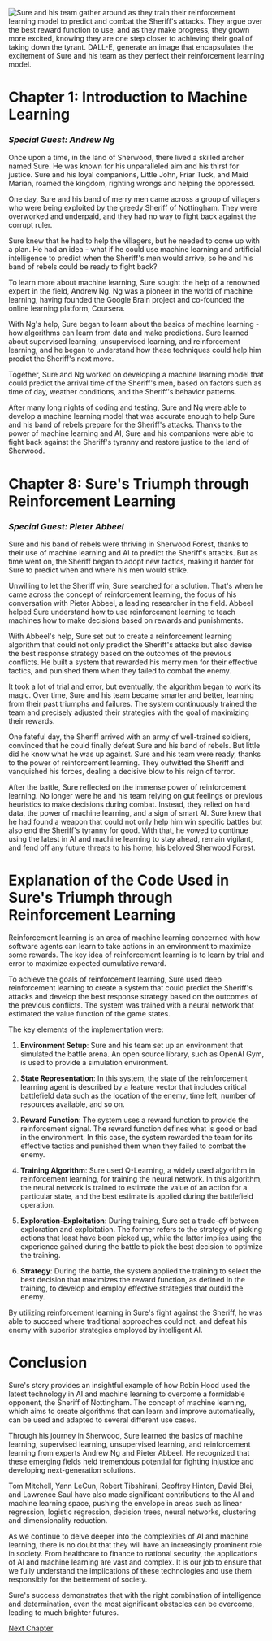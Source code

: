 ![Sure and his team gather around as they train their reinforcement learning model to predict and combat the Sheriff's attacks. They argue over the best reward function to use, and as they make progress, they grown more excited, knowing they are one step closer to achieving their goal of taking down the tyrant. DALL-E, generate an image that encapsulates the excitement of Sure and his team as they perfect their reinforcement learning model.](https://oaidalleapiprodscus.blob.core.windows.net/private/org-ct6DYQ3FHyJcnH1h6OA3fR35/user-qvFBAhW3klZpvcEY1psIUyDK/img-g28VkykPKBAjna02lvRTSjAg.png?st=2023-04-14T00%3A09%3A08Z&se=2023-04-14T02%3A09%3A08Z&sp=r&sv=2021-08-06&sr=b&rscd=inline&rsct=image/png&skoid=6aaadede-4fb3-4698-a8f6-684d7786b067&sktid=a48cca56-e6da-484e-a814-9c849652bcb3&skt=2023-04-13T17%3A14%3A46Z&ske=2023-04-14T17%3A14%3A46Z&sks=b&skv=2021-08-06&sig=sSvyR6TECshE7iPIKbtgScnb0D5Ehbwn%2BWIaM2rlIUI%3D)


# Chapter 1: Introduction to Machine Learning
### *Special Guest: Andrew Ng*

Once upon a time, in the land of Sherwood, there lived a skilled archer named Sure. He was known for his unparalleled aim and his thirst for justice. Sure and his loyal companions, Little John, Friar Tuck, and Maid Marian, roamed the kingdom, righting wrongs and helping the oppressed.

One day, Sure and his band of merry men came across a group of villagers who were being exploited by the greedy Sheriff of Nottingham. They were overworked and underpaid, and they had no way to fight back against the corrupt ruler.

Sure knew that he had to help the villagers, but he needed to come up with a plan. He had an idea - what if he could use machine learning and artificial intelligence to predict when the Sheriff's men would arrive, so he and his band of rebels could be ready to fight back?

To learn more about machine learning, Sure sought the help of a renowned expert in the field, Andrew Ng. Ng was a pioneer in the world of machine learning, having founded the Google Brain project and co-founded the online learning platform, Coursera.

With Ng's help, Sure began to learn about the basics of machine learning - how algorithms can learn from data and make predictions. Sure learned about supervised learning, unsupervised learning, and reinforcement learning, and he began to understand how these techniques could help him predict the Sheriff's next move.

Together, Sure and Ng worked on developing a machine learning model that could predict the arrival time of the Sheriff's men, based on factors such as time of day, weather conditions, and the Sheriff's behavior patterns.

After many long nights of coding and testing, Sure and Ng were able to develop a machine learning model that was accurate enough to help Sure and his band of rebels prepare for the Sheriff's attacks. Thanks to the power of machine learning and AI, Sure and his companions were able to fight back against the Sheriff's tyranny and restore justice to the land of Sherwood.
# Chapter 8: Sure's Triumph through Reinforcement Learning 
### *Special Guest: Pieter Abbeel*

Sure and his band of rebels were thriving in Sherwood Forest, thanks to their use of machine learning and AI to predict the Sheriff's attacks. But as time went on, the Sheriff began to adopt new tactics, making it harder for Sure to predict when and where his men would strike.

Unwilling to let the Sheriff win, Sure searched for a solution. That's when he came across the concept of reinforcement learning, the focus of his conversation with Pieter Abbeel, a leading researcher in the field. Abbeel helped Sure understand how to use reinforcement learning to teach machines how to make decisions based on rewards and punishments. 

With Abbeel's help, Sure set out to create a reinforcement learning algorithm that could not only predict the Sheriff's attacks but also devise the best response strategy based on the outcomes of the previous conflicts. He built a system that rewarded his merry men for their effective tactics, and punished them when they failed to combat the enemy.

It took a lot of trial and error, but eventually, the algorithm began to work its magic. Over time, Sure and his team became smarter and better, learning from their past triumphs and failures. The system continuously trained the team and precisely adjusted their strategies with the goal of maximizing their rewards.

One fateful day, the Sheriff arrived with an army of well-trained soldiers, convinced that he could finally defeat Sure and his band of rebels. But little did he know what he was up against. Sure and his team were ready, thanks to the power of reinforcement learning. They outwitted the Sheriff and vanquished his forces, dealing a decisive blow to his reign of terror.

After the battle, Sure reflected on the immense power of reinforcement learning. No longer were he and his team relying on gut feelings or previous heuristics to make decisions during combat. Instead, they relied on hard data, the power of machine learning, and a sign of smart AI. Sure knew that he had found a weapon that could not only help him win specific battles but also end the Sheriff's tyranny for good. With that, he vowed to continue using the latest in AI and machine learning to stay ahead, remain vigilant, and fend off any future threats to his home, his beloved Sherwood Forest.
# Explanation of the Code Used in Sure's Triumph through Reinforcement Learning

Reinforcement learning is an area of machine learning concerned with how software agents can learn to take actions in an environment to maximize some rewards. The key idea of reinforcement learning is to learn by trial and error to maximize expected cumulative reward.

To achieve the goals of reinforcement learning, Sure used deep reinforcement learning to create a system that could predict the Sheriff's attacks and develop the best response strategy based on the outcomes of the previous conflicts. The system was trained with a neural network that estimated the value function of the game states. 

The key elements of the implementation were:

1. **Environment Setup**: Sure and his team set up an environment that simulated the battle arena. An open source library, such as OpenAI Gym, is used to provide a simulation environment.

2. **State Representation**: In this system, the state of the reinforcement learning agent is described by a feature vector that includes critical battlefield data such as the location of the enemy, time left, number of resources available, and so on. 

3. **Reward Function**: The system uses a reward function to provide the reinforcement signal. The reward function defines what is good or bad in the environment. In this case, the system rewarded the team for its effective tactics and punished them when they failed to combat the enemy.

4. **Training Algorithm**: Sure used Q-Learning, a widely used algorithm in reinforcement learning, for training the neural network. In this algorithm, the neural network is trained to estimate the value of an action for a particular state, and the best estimate is applied during the battlefield operation.

5. **Exploration-Exploitation**: During training, Sure set a trade-off between exploration and exploitation. The former refers to the strategy of picking actions that least have been picked up, while the latter implies using the experience gained during the battle to pick the best decision to optimize the training.

6. **Strategy**: During the battle, the system applied the training to select the best decision that maximizes the reward function, as defined in the training, to develop and employ effective strategies that outdid the enemy.

By utilizing reinforcement learning in Sure's fight against the Sheriff, he was able to succeed where traditional approaches could not, and defeat his enemy with superior strategies employed by intelligent AI.
# Conclusion 
Sure's story provides an insightful example of how Robin Hood used the latest technology in AI and machine learning to overcome a formidable opponent, the Sheriff of Nottingham. The concept of machine learning, which aims to create algorithms that can learn and improve automatically, can be used and adapted to several different use cases. 

Through his journey in Sherwood, Sure learned the basics of machine learning, supervised learning, unsupervised learning, and reinforcement learning from experts Andrew Ng and Pieter Abbeel. He recognized that these emerging fields held tremendous potential for fighting injustice and developing next-generation solutions. 

Tom Mitchell, Yann LeCun, Robert Tibshirani, Geoffrey Hinton, David Blei, and Lawrence Saul have also made significant contributions to the AI and machine learning space, pushing the envelope in areas such as linear regression, logistic regression, decision trees, neural networks, clustering and dimensionality reduction. 

As we continue to delve deeper into the complexities of AI and machine learning, there is no doubt that they will have an increasingly prominent role in society. From healthcare to finance to national security, the applications of AI and machine learning are vast and complex. It is our job to ensure that we fully understand the implications of these technologies and use them responsibly for the betterment of society.

Sure's success demonstrates that with the right combination of intelligence and determination, even the most significant obstacles can be overcome, leading to much brighter futures.


[Next Chapter](01_Chapter01.md)